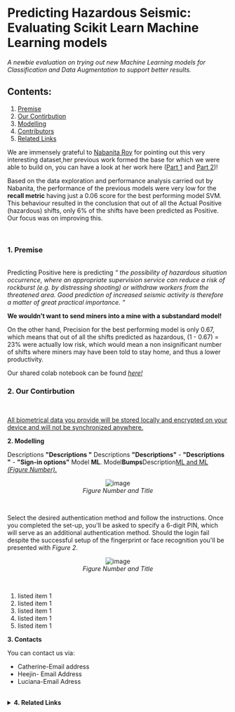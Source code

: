 <h1> Predicting Hazardous Seismic: Evaluating Scikit Learn Machine Learning models</h1>
<em>A newbie evaluation on trying out new Machine Learning models for Classification and Data Augmentation to support better results.</em>

## Contents:
1. [Premise](#pre)<br/>
1. [Our Contirbution](#our)<br/>
2. [Modelling](#setup)<br/>
3. [Contributors](#contact)<br/>
4. [Related Links](#related)<br/>

<p>We are immensely grateful to  <a href="https://www.linkedin.com/in/nabanita-roy/">Nabanita Roy</a> for pointing out this very interesting dataset,her previous work formed the base for which we were able to build on, you can have a look at her work here (<a href="https://www.linkedin.com/in/nabanita-roy/">Part 1</a> and <a href="https://www.linkedin.com/in/nabanita-roy/">Part 2</a>)!<br/>
 
Based on the data exploration and performance analysis carried out by Nabanita, the performance of the previous models were very low for the <b>recall metric</b> having just a 0.06 score for the best performing model SVM. This behaviour resulted in the conclusion that out of all the Actual Positive (hazardous) shifts, only 6% of the shifts have been predicted as Positive. Our focus was on improving this.
</p>
<br/>

<a name="pre"><h3>__1. Premise__</h3></a><br/>
Predicting Positive here is predicting <em>“ the possibility of hazardous situation occurrence, where an appropriate supervision service can reduce a risk of rockburst (e.g. by distressing shooting) or withdraw workers from the threatened area. Good prediction of increased seismic activity is therefore a matter of great practical importance. “</em><br/>

<b>We wouldn’t want to send miners into a mine with a substandard model!</b>

On the other hand, Precision for the best performing model is only 0.67, which means that out of all the shifts predicted as hazardous, (1 - 0.67) = 23% were actually low risk, which would mean a non insignificant number of shifts where miners may have been told to stay home, and thus a lower productivity.  

Our shared colab notebook can be found <a href="https://colab.research.google.com/drive/1fIvMom1iQUPN7K_ODtnq9Kb41ZfKH_xK#scrollTo=_25QD437NyrA"><em>here!</em></a><br/>

<a name="our"><h3>__2. Our Contirbution__</h3></a><br/>

<ins>All biometrical data you provide will be stored locally and encrypted on your device and will not be synchronized anywhere.<ins/>


<a name="setup">__2. Modelling__</a><br/>

Descriptions <b>"Descriptions "</b> Descriptions <b>"Descriptions"</b> - <b>"Descriptions "</b> - <b>"Sign-in options"</b> Model <b>ML</b>. 
Model<b>Bumps</b>Description<ins>ML<ins/> and <ins>ML<ins/> <em>(Figure Number)</em>.

<p align="center">
 <img src="https://user-images.githubusercontent.com/69084008/94839134-80aff300-040e-11eb-9a83-a1e8cb8099f0.png" alt="image"/>
 <br/>
    <em>Figure Number and Title</em>
</p>
<br/>

Select the desired authentication method and follow the instructions.
Once you completed the set-up, you'll be asked to specify a 6-digit PIN, which will serve as an additional authentication method. 
Should the login fail despite the successful setup of the fingerprint or face recognition you'll be presented with <em>Figure 2</em>.

<p align="center">
 <img src="https://user-images.githubusercontent.com/69084008/94839267-a806c000-040e-11eb-81ca-f52756bcb017.png" alt="image"/>
 <br/>
    <em>Figure Number and Title</em>
</p>
<br/>

<ol>
  <li>listed item 1</li>
  <li>listed item 1</li>
  <li>listed item 1</li>
  <li>listed item 1</li>
  <li>listed item 1</li>
</ol>


<a name="contact">__3. Contacts__</a>

You can contact us via:
<ul>
  <li>Catherine-Email address</li>
  <li>Heejin- Email Address</li>
  <li>Luciana-Email Adress</li>
</ul>
<br/>

<details>
<summary><a name="related"><strong>4. Related Links</strong></a></summary>
<br/>
<a href="Link to notbook Part1">Title</a><br/>
<a href="Link to notebook Part 2">title 2</a><br/>
</details>
